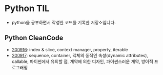 # Python TIL
- python을 공부하면서 작성한 코드를 기록한 저장소입니다.

## Python CleanCode
- [200916](https://github.com/navill/Python_TIL/tree/master/200916): index & slice, context manager, property, iterable
- [200917](https://github.com/navill/Python_TIL/tree/master/200917): sequence, container, 객체의 동적인 속성(dynamic attributes), callable, 파이썬에서 유의할 점, 계약에 의한 디자인, 파이썬스러운 계약, 방어적 프로그래밍

